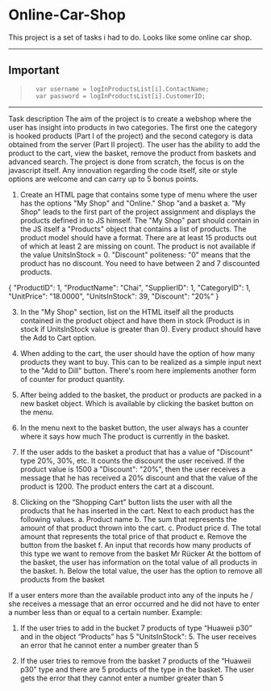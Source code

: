 # Online-Car-Shop
This project is a set of tasks i had to do. Looks like some online car shop.  
***
## Important
>       var username = logInProductsList[i].ContactName;
>       var password = logInProductsList[i].CustomerID;
***
Task description
The aim of the project is to create a webshop where the user has insight into products in two categories. The first one
the category is hooked products (Part I of the project) and the second category is data obtained from the server (Part II
project). The user has the ability to add the product to the cart, view the basket, remove the product from
baskets and advanced search.
The project is done from scratch, the focus is on the javascript itself. Any innovation regarding the code itself,
site or style options are welcome and can carry up to 5 bonus points.
1. Create an HTML page that contains some type of menu where the user has the options "My Shop" and "Online."
Shop ”and a basket
a. "My Shop" leads to the first part of the project assignment and displays the products defined in
to JS himself.
The "My Shop" part should contain in the JS itself a "Products" object that contains a list of products.
The product model should have a format. There are at least 15 products out of which at least 2 are missing
on count. The product is not available if the value UnitsInStock = 0. "Discount" politeness: "0" means
that the product has no discount. You need to have between 2 and 7 discounted products.

{
"ProductID": 1,
"ProductName": "Chai",
"SupplierID": 1,
"CategoryID": 1,
"UnitPrice": "18.0000",
"UnitsInStock": 39,
"Discount": "20%"
}

3. In the "My Shop" section, list on the HTML itself all the products contained in the product object and
have them in stock (Product is in stock if UnitsInStock value is greater than 0). Every product
should have the Add to Cart option.

4. When adding to the cart, the user should have the option of how many products they want to buy. This can
to be realized as a simple input next to the "Add to Dill" button. There's room here
implements another form of counter for product quantity.
5. After being added to the basket, the product or products are packed in a new basket object. Which is available
by clicking the basket button on the menu.
6. In the menu next to the basket button, the user always has a counter where it says how much
The product is currently in the basket.
7. If the user adds to the basket a product that has a value of "Discount" type 20%, 30%, etc. It counts
the discount the user received. If the product value is 1500 a "Discount": "20%", then the user
receives a message that he has received a 20% discount and that the value of the product is 1200. The product enters the cart
at a discount.
8. Clicking on the “Shopping Cart” button lists the user with all the products that he has inserted in the cart. Next to
each product has the following values.
a. Product name
b. The sum that represents the amount of that product thrown into the cart.
c. Product price
d. The total amount that represents the total price of that product
e. Remove the button from the basket
f. An input that records how many products of this type we want to remove from the basket
Mr Rücker At the bottom of the basket, the user has information on the total value of all products in the basket.
h. Below the total value, the user has the option to remove all products from the basket

If a user enters more than the available product into any of the inputs he / she receives a message that
an error occurred and he did not have to enter a number less than or equal to a certain number.
Example:
1) If the user tries to add in the bucket 7 products of type “Huaweii p30” and in the object “Products”
has 5 "UnitsInStock": 5. The user receives an error that he cannot enter a number greater than 5

2) If the user tries to remove from the basket 7 products of the “Huaweii p30” type and there are 5 products of the type in the basket.
The user gets the error that they cannot enter a number greater than 5
